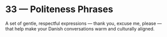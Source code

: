 # 33 — Politeness Phrases

A set of gentle, respectful expressions — thank you, excuse me, please — that help make your Danish conversations warm and culturally aligned.